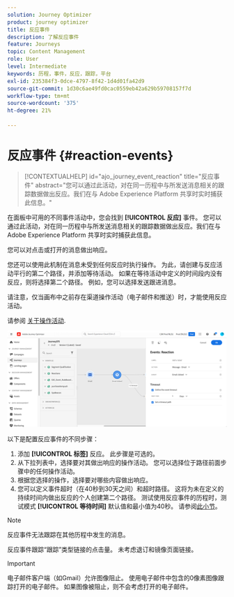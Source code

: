 ```yaml
---
solution: Journey Optimizer
product: journey optimizer
title: 反应事件
description: 了解反应事件
feature: Journeys
topic: Content Management
role: User
level: Intermediate
keywords: 历程，事件，反应，跟踪，平台
exl-id: 235384f3-0dce-4797-8f42-1d4d01fa42d9
source-git-commit: 1d30c6ae49fd0cac0559eb42a629b59708157f7d
workflow-type: tm+mt
source-wordcount: '375'
ht-degree: 21%

---
```


# 反应事件 {#reaction-events}

>[!CONTEXTUALHELP]
>id="ajo_journey_event_reaction"
>title="反应事件"
>abstract="您可以通过此活动，对在同一历程中与所发送消息相关的跟踪数据做出反应。我们在与 Adobe Experience Platform 共享时实时捕获此信息。"

在面板中可用的不同事件活动中，您会找到 **[!UICONTROL 反应]** 事件。 您可以通过此活动，对在同一历程中与所发送消息相关的跟踪数据做出反应。我们在与 Adobe Experience Platform 共享时实时捕获此信息。

您可以对点击或打开的消息做出响应。

您还可以使用此机制在消息未受到任何反应时执行操作。 为此，请创建与反应活动平行的第二个路径，并添加等待活动。 如果在等待活动中定义的时间段内没有反应，则将选择第二个路径。 例如，您可以选择发送跟进消息。

请注意，仅当画布中之前存在渠道操作活动（电子邮件和推送）时，才能使用反应活动。

请参阅 [关于操作活动](../building-journeys/about-journey-activities.md#action-activities).

![](assets/journey45.png)

以下是配置反应事件的不同步骤：

1. 添加 **[!UICONTROL 标签]** 反应。 此步骤是可选的。
1. 从下拉列表中，选择要对其做出响应的操作活动。 您可以选择位于路径前面步骤中的任何操作活动。
1. 根据您选择的操作，选择要对哪些内容做出响应。
1. 您可以定义事件超时（在40秒到30天之间）和超时路径。 这将为未在定义的持续时间内做出反应的个人创建第二个路径。 测试使用反应事件的历程时，测试模式 **[!UICONTROL 等待时间]** 默认值和最小值为40秒。 请参阅[此小节](../building-journeys/testing-the-journey.md)。

>[!NOTE]
>
>
>反应事件无法跟踪在其他历程中发生的消息。
>
>反应事件跟踪“跟踪”类型链接的点击量。 未考虑退订和镜像页面链接。

>[!IMPORTANT]
>
>电子邮件客户端（如Gmail）允许图像阻止。 使用电子邮件中包含的0像素图像跟踪打开的电子邮件。 如果图像被阻止，则不会考虑打开的电子邮件。
